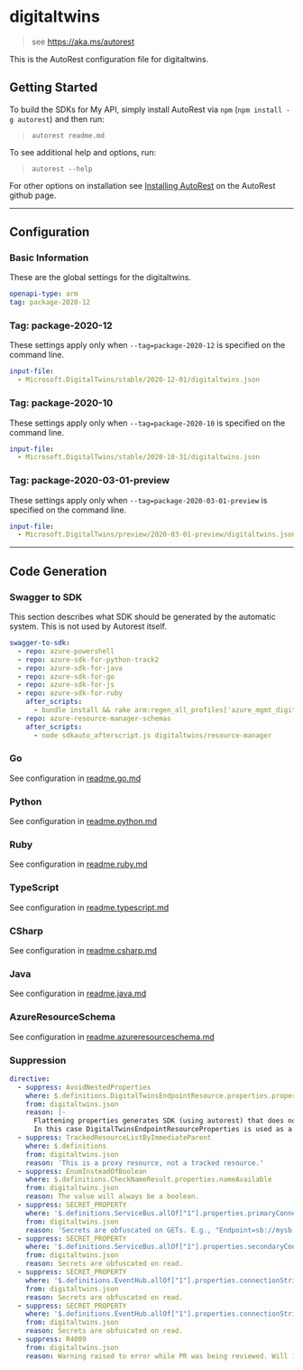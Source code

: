 # digitaltwins

> see https://aka.ms/autorest

This is the AutoRest configuration file for digitaltwins.

## Getting Started

To build the SDKs for My API, simply install AutoRest via `npm` (`npm install -g autorest`) and then run:

> `autorest readme.md`

To see additional help and options, run:

> `autorest --help`

For other options on installation see [Installing AutoRest](https://aka.ms/autorest/install) on the AutoRest github page.

---

## Configuration

### Basic Information

These are the global settings for the digitaltwins.

``` yaml
openapi-type: arm
tag: package-2020-12
```

### Tag: package-2020-12

These settings apply only when `--tag=package-2020-12` is specified on the command line.

```yaml $(tag) == 'package-2020-12'
input-file:
  - Microsoft.DigitalTwins/stable/2020-12-01/digitaltwins.json
```

### Tag: package-2020-10

These settings apply only when `--tag=package-2020-10` is specified on the command line.

``` yaml $(tag) == 'package-2020-10'
input-file:
  - Microsoft.DigitalTwins/stable/2020-10-31/digitaltwins.json
```

### Tag: package-2020-03-01-preview

These settings apply only when `--tag=package-2020-03-01-preview` is specified on the command line.

``` yaml $(tag) == 'package-2020-03-01-preview'
input-file:
  - Microsoft.DigitalTwins/preview/2020-03-01-preview/digitaltwins.json
```

---

## Code Generation

### Swagger to SDK

This section describes what SDK should be generated by the automatic system.
This is not used by Autorest itself.

``` yaml $(swagger-to-sdk)
swagger-to-sdk:
  - repo: azure-powershell
  - repo: azure-sdk-for-python-track2
  - repo: azure-sdk-for-java
  - repo: azure-sdk-for-go
  - repo: azure-sdk-for-js
  - repo: azure-sdk-for-ruby
    after_scripts:
      - bundle install && rake arm:regen_all_profiles['azure_mgmt_digitaltwins']
  - repo: azure-resource-manager-schemas
    after_scripts:
      - node sdkauto_afterscript.js digitaltwins/resource-manager
```

### Go

See configuration in [readme.go.md](./readme.go.md)

### Python

See configuration in [readme.python.md](./readme.python.md)

### Ruby

See configuration in [readme.ruby.md](./readme.ruby.md)

### TypeScript

See configuration in [readme.typescript.md](./readme.typescript.md)

### CSharp

See configuration in [readme.csharp.md](./readme.csharp.md)

### Java

See configuration in [readme.java.md](./readme.java.md)

### AzureResourceSchema

See configuration in [readme.azureresourceschema.md](./readme.azureresourceschema.md)

### Suppression

``` yaml
directive:
  - suppress: AvoidNestedProperties
    where: $.definitions.DigitalTwinsEndpointResource.properties.properties
    from: digitaltwins.json
    reason: |-
      Flattening properties generates SDK (using autorest) that does not support polymorphism.
      In this case DigitalTwinsEndpointResourceProperties is used as a base class for EventGrid, EventHub and ServiceBus. Flattening DigitalTwinsEndpointResourceProperties removes the link between DigitalTwinsEndpointResource and resources above.
  - suppress: TrackedResourceListByImmediateParent
    where: $.definitions
    from: digitaltwins.json
    reason: 'This is a proxy resource, not a tracked resource.'
  - suppress: EnumInsteadOfBoolean
    where: $.definitions.CheckNameResult.properties.nameAvailable
    from: digitaltwins.json
    reason: The value will always be a boolean.
  - suppress: SECRET_PROPERTY
    where: '$.definitions.ServiceBus.allOf["1"].properties.primaryConnectionString'
    from: digitaltwins.json
    reason: 'Secrets are obfuscated on GETs. E.g., "Endpoint=sb://mysb.servicebus.windows.net/;SharedAccessKeyName=RootManageSharedAccessKey;SharedAccessKey=***". This is to allow customers to identify the namespace of the resource.'
  - suppress: SECRET_PROPERTY
    where: '$.definitions.ServiceBus.allOf["1"].properties.secondaryConnectionString'
    from: digitaltwins.json
    reason: Secrets are obfuscated on read.
  - suppress: SECRET_PROPERTY
    where: '$.definitions.EventHub.allOf["1"].properties.connectionStringPrimaryKey'
    from: digitaltwins.json
    reason: Secrets are obfuscated on read.
  - suppress: SECRET_PROPERTY
    where: '$.definitions.EventHub.allOf["1"].properties.connectionStringSecondaryKey'
    from: digitaltwins.json
    reason: Secrets are obfuscated on read.
  - suppress: R4009
    from: digitaltwins.json
    reason: Warning raised to error while PR was being reviewed. Will implement in next version.
```
